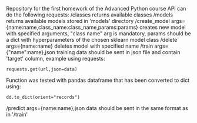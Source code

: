Repository for the first homework of the Advanced Python course
API can do the following requests:
/classes
returns available classes
/models
returns available models stored in 'models' directory
/create_model
args={name:name,class_name:class_name,params:params}
creates new model with specified arguments, "class name" arg is mandatory, params should be a dict with hyperparameters of the chosen sklearn model class
/delete
args={name:name}
deletes model with specified name
/train
args={"name":name},json
training data should be sent in json file and contain 'target' column, example using requests: 
```
requests.get(url,json=data)
```
Function was tested with pandas dataframe that has been converted to dict using:
```
dd.to_dict(orient="records")
```
/predict
args={name:name},json
data should be sent in the same format as in '/train'

